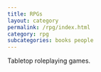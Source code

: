 ```yaml
---
title: RPGs
layout: category
permalink: /rpg/index.html
category: rpg
subcategories: books people
---
```


Tabletop roleplaying games.
